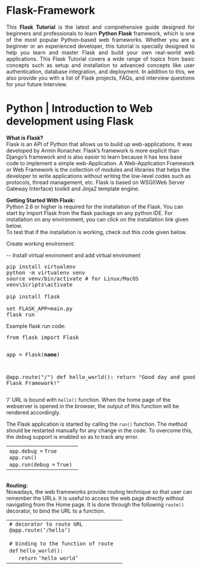 # Flask-Framework


<p style="text-align:justify;">This <strong>Flask Tutorial</strong> is the latest and comprehensive guide designed for beginners and professionals to learn <strong>Python Flask</strong> framework, which is one of the most popular Python-based web frameworks. Whether you are a beginner or an experienced developer, this tutorial is specially designed to help you learn and master Flask and build your own real-world web applications. This Flask Tutorial covers a wide range of topics from basic concepts such as setup and installation to advanced concepts like user authentication, database integration, and deployment. In addition to this, we also provide you with a list of Flask projects, FAQs, and interview questions for your future Interview.</p>

# Python | Introduction to Web development using Flask

<p><b>What is Flask?</b><br>
Flask is an API of Python that allows us to build up web-applications. It was developed by Armin Ronacher. Flask’s framework is more explicit than Django’s framework and is also easier to learn because it has less base code to implement a simple web-Application. A Web-Application Framework or Web Framework is the collection of modules and libraries that helps the developer to write applications without writing the low-level codes such as protocols, thread management, etc. Flask is based on WSGI(Web Server Gateway Interface) toolkit and Jinja2 template engine.</p>

<p><b>Getting Started With Flask:</b><br>
Python 2.6 or higher is required for the installation of the Flask. You can start by import Flask from the flask package on any python IDE. For installation on any environment, you can click on the installation link given below.<br>
To test that if the installation is working, check out this code given below.</p>

<p>Create working enviroment:

--  Install virtual enviroment and add virtual enviroment
<pre>
pip install virtualenv
python -m virtualenv venv
source venv/bin/activate # for Linux/MacOS
venv\Scripts\activate 

pip install flask

set FLASK_APP=main.py
flask run
</pre>

</p>

<p>
Example flask run code:
</p>
<pre>
from flask import Flask

app = Flask(__name__)

@app.route("/")
def hello_world():
    return "Good day and good coding, Flask Framework!"
</pre>
<p>‘/’ URL is bound with <code>hello()</code> function. When the home page of the webserver is opened in the browser, the output of this function will be rendered accordingly.</p>
<p>The Flask application is started by calling the <code>run()</code> function. The method should be restarted manually for any change in the code. To overcome this, the debug support is enabled so as to track any error.</p>

<table border="0" cellpadding="0" cellspacing="0">
<tbody>
<tr>
<td class="code">
<div class="container">
<div class="line number1 index0 alt2"><code class="plain">app.debug </code><code class="keyword">=</code> <code class="color1">True</code></div>
<div class="line number2 index1 alt1"><code class="plain">app.run() </code></div>
<div class="line number3 index2 alt2"><code class="plain">app.run(debug </code><code class="keyword">=</code> <code class="color1">True</code><code class="plain">) </code></div>
</div>
</td>
</tr>
</tbody>
</table>


<p>&nbsp;<br>
<b>Routing:</b><br>
Nowadays, the web frameworks provide routing technique so that user can remember the URLs. It is useful to access the web page directly without navigating from the Home page. It is done through the following <code>route()</code> decorator, to bind the URL to a function.</p>

<table border="0" cellpadding="0" cellspacing="0">
<tbody>
<tr>
<td class="code">
<div class="container">
<div class="line number1 index0 alt2"><code class="comments"># decorator to route URL </code></div>
<div class="line number2 index1 alt1"><code class="decorator">@app</code><code class="plain">.route(‘</code><code class="keyword">/</code><code class="plain">hello’)&nbsp;&nbsp; </code></div>
<div class="line number3 index2 alt2"><code class="undefined spaces">&nbsp;</code>&nbsp;</div>
<div class="line number4 index3 alt1"><code class="comments"># binding to the function of route&nbsp; </code></div>
<div class="line number5 index4 alt2"><code class="keyword">def</code> <code class="plain">hello_world():&nbsp;&nbsp;&nbsp;&nbsp;&nbsp; </code></div>
<div class="line number6 index5 alt1"><code class="undefined spaces">&nbsp;&nbsp;&nbsp;</code><code class="keyword">return</code> <code class="plain">‘hello world’ </code></div>
</div>
</td>
</tr>
</tbody>
</table>

